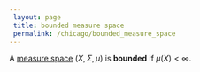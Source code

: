 ```yaml
---
 layout: page
 title: bounded measure space
 permalink: /chicago/bounded_measure_space
---
```

A [measure space](https://mathgloss.github.io/MathGloss/measure_space) $(X,\Sigma, \mu)$ is **bounded** if $\mu(X) < \infty$.

